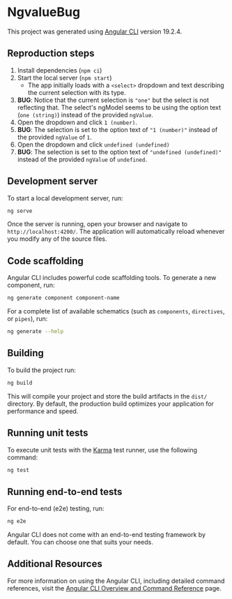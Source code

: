 # NgvalueBug

This project was generated using [Angular CLI](https://github.com/angular/angular-cli) version 19.2.4.

## Reproduction steps

1. Install dependencies (`npm ci`)
2. Start the local server (`npm start`)
   - The app initially loads with a `<select>` dropdown and text describing the current selection with its type.
3. **BUG**: Notice that the current selection is `"one"` but the select is not reflecting that. The select's ngModel seems to be using the option text (`one (string)`) instead of the provided `ngValue`.
4. Open the dropdown and click `1 (number)`.
5. **BUG**: The selection is set to the option text of `"1 (number)"` instead of the provided `ngValue` of `1`.
6. Open the dropdown and click `undefined (undefined)`
7. **BUG**: The selection is set to the option text of `"undefined (undefined)"` instead of the provided `ngValue` of `undefined`.

## Development server

To start a local development server, run:

```bash
ng serve
```

Once the server is running, open your browser and navigate to `http://localhost:4200/`. The application will automatically reload whenever you modify any of the source files.

## Code scaffolding

Angular CLI includes powerful code scaffolding tools. To generate a new component, run:

```bash
ng generate component component-name
```

For a complete list of available schematics (such as `components`, `directives`, or `pipes`), run:

```bash
ng generate --help
```

## Building

To build the project run:

```bash
ng build
```

This will compile your project and store the build artifacts in the `dist/` directory. By default, the production build optimizes your application for performance and speed.

## Running unit tests

To execute unit tests with the [Karma](https://karma-runner.github.io) test runner, use the following command:

```bash
ng test
```

## Running end-to-end tests

For end-to-end (e2e) testing, run:

```bash
ng e2e
```

Angular CLI does not come with an end-to-end testing framework by default. You can choose one that suits your needs.

## Additional Resources

For more information on using the Angular CLI, including detailed command references, visit the [Angular CLI Overview and Command Reference](https://angular.dev/tools/cli) page.
